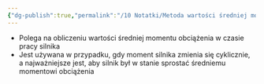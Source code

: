 ```yaml
---
{"dg-publish":true,"permalink":"/10 Notatki/Metoda wartości średniej momentu (średni moment)/","tags":["wiedza/definicja"]}
---
```


* Polega na obliczeniu wartości średniej momentu obciążenia w czasie pracy silnika
* Jest używana w przypadku, gdy moment silnika zmienia się cyklicznie, a najważniejsze jest, aby silnik był w stanie sprostać średniemu momentowi obciążenia
